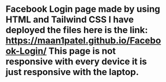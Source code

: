 # Facebook Login page made by using HTML and Tailwind CSS I have deployed the files here is the link: https://maan1patel.github.io/Facebook-Login/ This page is not responsive with every device it is just responsive with the laptop. 
